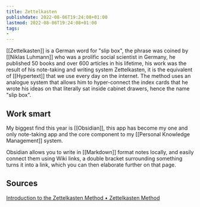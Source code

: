 ```yaml
---
title: Zettelkasten
publishdate: 2022-08-06T19:24:08+01:00
lastmod: 2022-08-06T19:24:08+01:00
tags: 
- 
---
```












[[Zettelkasten]] is a German word for "slip box", the phrase was coined by [[Niklas Luhmann]] who was a prolific social scientist in Germany, he published 50 books and over 600 articles in his lifetime, his work was the result of his note-taking and writing system Zettelkasten, it is the equivalent of [[Hypertext]] that we use every day on the internet. The method uses an analogue system that allows him to hyper-connect the index cards that he wrote his ideas on that literally sat inside cabinet drawers, hence the name "slip box". 



## Work smart



My biggest find this year is [[Obsidian]], this app has become my one and only note-taking app and the core component to my [[Personal Knowledge Management]] system.  



Obsidian allows you to write in [[Markdown]] format notes locally, and easily connect them using Wiki links, a double bracket surrounding something turns it into a link, which you can then elaborate further on that page. 





## Sources



[Introduction to the Zettelkasten Method • Zettelkasten Method](https://zettelkasten.de/introduction/)





